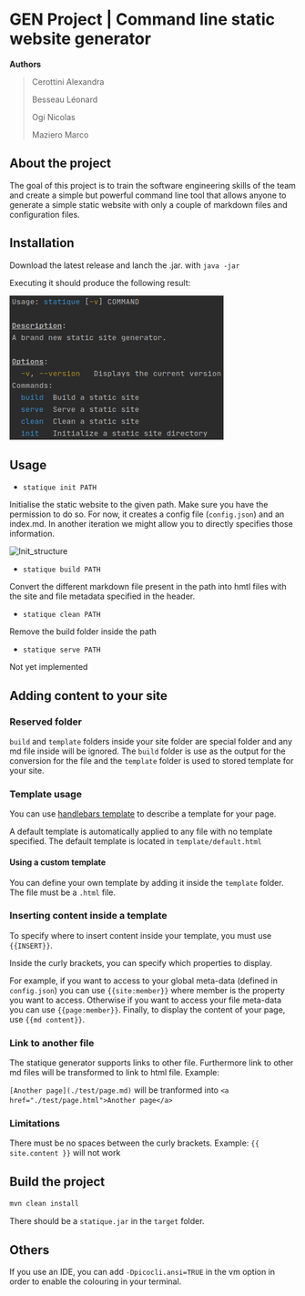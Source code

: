 # GEN Project | Command line static website generator

**Authors**

> Cerottini Alexandra
>
> Besseau Léonard
>
> Ogi Nicolas
>
> Maziero Marco

## About the project

The goal of this project is to train the software engineering skills of the team and create a simple but powerful command line tool that allows anyone to generate a simple static website with only a couple of markdown files and configuration files.

## Installation

Download the latest release and lanch the .jar. with `java -jar`

Executing it should produce the following result:

 ![Usage](./images/Usage.png)

## Usage

- `statique init PATH`

Initialise the static website to the given path. Make sure you have the permission to do so. For now, it creates a config file (`config.json`) and an index.md. In another iteration we might allow you to directly specifies those information.

![Init_structure](README/images/Init_structure.png)

-  `statique build PATH` 

Convert the different markdown file present in the path into hmtl files with the site and file metadata specified in the header.

- `statique clean PATH`

Remove the build folder inside the path

- `statique serve PATH`

Not yet implemented

## Adding content to your site

### Reserved folder

`build` and `template` folders inside your site folder are special folder and any md file inside will be ignored. The `build` folder is use as the output for the conversion for the file and the `template` folder is used to stored template for your site.

### Template usage

You can use [handlebars template](https://handlebarsjs.com/) to describe a template for your page.

A default template is automatically applied to any file with no template specified. The default template is located in `template/default.html`

#### Using a custom template

You can define your own template by adding it inside the `template` folder. The file must be a `.html` file.

### Inserting content inside a template

To specify where to insert content inside your template, you must use `{{INSERT}}`.

Inside the curly brackets, you can specify which properties to display.

For example, if you want to access to your global meta-data (defined in `config.json`) you can use `{{site:member}}` where member is the property you want to access. Otherwise if you want to access your file meta-data you can use `{{page:member}}`. Finally, to display the content of your page, use `{{md content}}`.

### Link to another file

The statique generator supports links to other file. Furthermore link to other md files will be transformed to link to html file. Example:

`[Another page](./test/page.md)` will be tranformed into `<a href="./test/page.html">Another page</a>`

### Limitations

There must be no spaces between the curly brackets. Example: `{{ site.content }}` will not work

## Build the project

```bash
mvn clean install 
```

There should be a `statique.jar` in the `target` folder.

## Others

If you use an IDE, you can add `-Dpicocli.ansi=TRUE` in the vm option in order to enable the colouring in your terminal.

